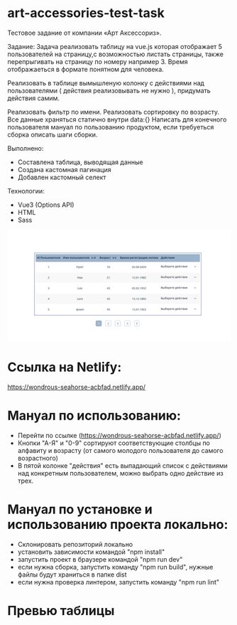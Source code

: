 # art-accessories-test-task

Тестовое задание от компании «Арт Аксессориз».

Задание:
Задача реализовать таблицу на vue.js которая отображает 5 пользователей на страницу,с возможностью листать страницы, также перепрыгивать
на страницу по номеру например 3.
Время отображаеться в формате понятном для человека.

Реализовать в таблице вымышленую колонку с действиями над пользователями ( действия реализовывать не нужно ), придумать действия самим.

Реализовать фильтр по имени.
Реализовать сортировку по возрасту.
Все данные храняться статично внутри data:{}
Написать для конечного пользователя мануал по пользованию продуктом, если требуеться сборка описать шаги сборки.

Выполнено:

- Составлена таблица, выводящая данные
- Создана кастомная пагинация
- Добавлен кастомный селект

Технологии:

- Vue3 (Options API)
- HTML
- Sass

![Иллюстрация к проекту](https://github.com/AeolusG/art-accessories-test-task/raw/main/src/assets/images/preview.png)

# Ссылка на Netlify:
https://wondrous-seahorse-acbfad.netlify.app/

# Мануал по использованию:
- Перейти по ссылке (https://wondrous-seahorse-acbfad.netlify.app/)
- Кнопки "А-Я" и "0-9" сортируют соответствующие столбцы по алфавиту и возрасту (от самого молодого пользователя до самого возрастного)
- В пятой колонке "действия" есть выпадающий список с действиями над конкретным пользователем, можно выбрать одно действие из трех.

# Мануал по установке и использованию проекта локально:
- Склонировать репозиторий локально
- установить зависимости командой "npm install"
- запустить проект в браузере командой "npm run dev"
- если нужна сборка, запустить команду "npm run build", нужные файлы будут храниться в папке dist
- если нужна проверка линтером, запустить команду "npm run lint"
# Превью таблицы



